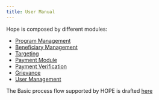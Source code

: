 ```yaml
---
title: User Manual
---
```


Hope is composed by different modules:


- [Program Management](/guide-user/program.md)
- [Beneficiary Management](people.md)
- [Targeting](targeting.md)
- [Payment Module](pm.md)
- [Payment Verification](pv.md)
- [Grievance](grievance.md)
- [User Management](user.md)


The Basic process flow supported by HOPE is drafted [here](process.md)
